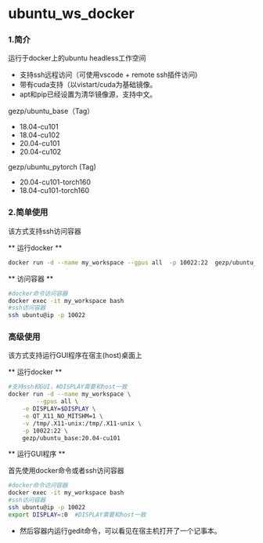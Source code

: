 # ubuntu_ws_docker
### 1.简介
运行于docker上的ubuntu headless工作空间

* 支持ssh远程访问（可使用vscode + remote ssh插件访问)
* 带有cuda支持（以vistart/cuda为基础镜像。
* apt和pip已经设置为清华镜像源，支持中文。

gezp/ubuntu_base（Tag）
* 18.04-cu101
* 18.04-cu102
* 20.04-cu101
* 20.04-cu102

gezp/ubuntu_pytorch (Tag)
* 20.04-cu101-torch160
* 18.04-cu101-torch160

### 2.简单使用
该方式支持ssh访问容器

** 运行docker ** 

```bash
docker run -d --name my_workspace --gpus all  -p 10022:22  gezp/ubuntu_base:20.04-cu101
```

** 访问容器 **

```bash
#docker命令访问容器
docker exec -it my_workspace bash
#ssh访问容器
ssh ubuntu@ip -p 10022
```

### 高级使用
该方式支持运行GUI程序在宿主(host)桌面上

** 运行docker **

```bash
#支持ssh和GUI，#DISPLAY需要和host一致
docker run -d --name my_workspace \
		--gpus all \
    -e DISPLAY=$DISPLAY \
    -e QT_X11_NO_MITSHM=1 \
    -v /tmp/.X11-unix:/tmp/.X11-unix \
    -p 10022:22 \
    gezp/ubuntu_base:20.04-cu101
```

** 运行GUI程序 ** 

首先使用docker命令或者ssh访问容器

```bash
#docker命令访问容器
docker exec -it my_workspace bash
#ssh访问容器
ssh ubuntu@ip -p 10022
export DISPLAY=:0  #DISPLAY需要和host一致
```

* 然后容器内运行gedit命令，可以看见在宿主机打开了一个记事本。